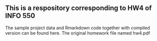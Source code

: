 ## This is a respository corresponding to HW4 of INFO 550
The sample project data and Rmarkdown code together with compiled version can be found here.
The original homework file named hw4.pdf
